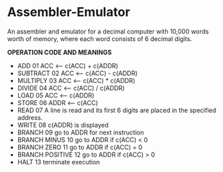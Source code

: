 # Assembler-Emulator
An assembler and emulator for a decimal computer with 10,000 words worth of memory, where each word consists of 6 decimal digits.

**OPERATION CODE AND MEANINGS**
* ADD 01 ACC <-- c(ACC) + c(ADDR)
* SUBTRACT 02 ACC <-- c(ACC) - c(ADDR)
* MULTIPLY 03 ACC <-- c(ACC) * c(ADDR)
* DIVIDE 04 ACC <-- c(ACC) / c(ADDR)
* LOAD 05 ACC <-- c(ADDR)
* STORE 06 ADDR <-- c(ACC)
* READ 07 A line is read and its first 6 digits are placed in the specified address.
* WRITE 08 c(ADDR) is displayed
* BRANCH 09 go to ADDR for next instruction
* BRANCH MINUS 10 go to ADDR if c(ACC) < 0
* BRANCH ZERO 11 go to ADDR if c(ACC) = 0
* BRANCH POSITIVE 12 go to ADDR if c(ACC) > 0
* HALT 13 terminate execution

